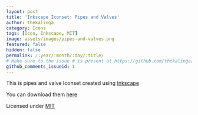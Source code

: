 ```yaml
---
layout: post
title: 'Inkscape Iconset: Pipes and Valves'
author: thekalinga
category: Icons
tags: [Icon, Inkscape, MIT]
image: assets/images/pipes-and-valves.png
featured: false
hidden: false
permalink: /:year/:month/:day/:title/
# Make sure to the issue # is present at https://github.com/thekalinga/thekalinga.in-comments/issues
github_comments_issueid: 1
---
```


This is pipes and valve Iconset created using [Inkscape](https://inkscape.org/en/)

You can download them [here](/assets/iconset/pipes-and-valves.svg)

Licensed under [MIT](https://opensource.org/licenses/MIT)
